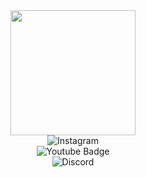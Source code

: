 <div id="header" align="center">
  <img src="https://theprintedcat.com/wp-content/uploads/2021/08/keyboard-cat-transp2.gif" width="200"/>
  
</div>

<div id="badges" align="center">
  <div>
    <img src="https://img.shields.io/badge/Instagram-white?style=for-the-badge&logo=Instagram&color=%23F7F7F7" alt="Instagram"/>
  </div>
  
  <div>
    <img src="https://img.shields.io/badge/YouTube-red?style=for-the-badge&logo=youtube&logoColor=white" alt="Youtube Badge"/>
  </div>

  <div>
    <img src="https://img.shields.io/badge/Discord-%237289d9?style=for-the-badge&logo=Discord&logoColor=white" alt="Discord"/>
  </div>
</div>


